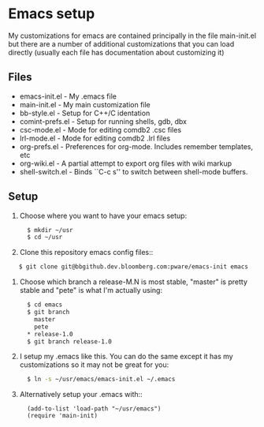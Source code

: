 # Emacs setup
My customizations for emacs are contained principally in the file
main-init.el but there are a number of additional customizations that
you can load directly (usually each file has documentation about
customizing it)

## Files

- emacs-init.el - My .emacs file
- main-init.el - My main customization file
- bb-style.el - Setup for C++/C identation
- comint-prefs.el - Setup for running shells, gdb, dbx
- csc-mode.el - Mode for editing comdb2 .csc files
- lrl-mode.el - Mode for editing comdb2 .lrl files
- org-prefs.el - Preferences for org-mode.  Includes remember templates, etc
- org-wiki.el - A partial attempt to export org files with wiki markup
- shell-switch.el - Binds ``C-c s'' to switch between shell-mode buffers.

## Setup

1. Choose where you want to have your emacs setup:

   ```sh
     $ mkdir ~/usr
     $ cd ~/usr
   ```

1. Clone this repository emacs config files::
 
  ```sh
     $ git clone git@bbgithub.dev.bloomberg.com:pware/emacs-init emacs
   ```

1. Choose which branch a release-M.N is most stable,
   "master" is pretty stable and "pete" is
   what I'm actually using:

   ```sh
     $ cd emacs
     $ git branch
       master
       pete
     * release-1.0
     $ git branch release-1.0
   ```

1. I setup my .emacs like this.  You can do the same except
   it has my customizations so it may not be great for you:

   ```sh
     $ ln -s ~/usr/emacs/emacs-init.el ~/.emacs
   ```

1. Alternatively setup your .emacs with::

   ```elisp
     (add-to-list 'load-path "~/usr/emacs")
     (require 'main-init)
   ```
